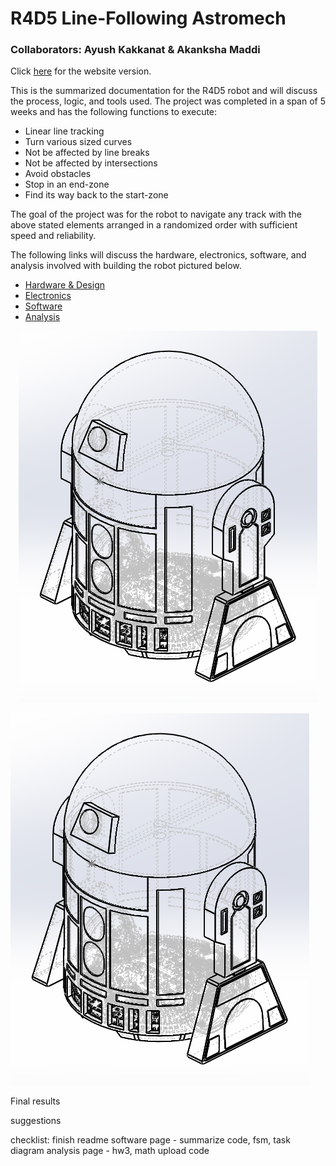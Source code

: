 # R4D5 Line-Following Astromech
### Collaborators: Ayush Kakkanat & Akanksha Maddi

Click [here](https://Ayush17318.github.io/line-follower/) for the website version.

This is the summarized documentation for the R4D5 robot and will discuss the process, logic, and tools used. The project was completed in a span of 5 weeks and has the following functions to execute:
- Linear line tracking
- Turn various sized curves
- Not be affected by line breaks
- Not be affected by intersections
- Avoid obstacles
- Stop in an end-zone
- Find its way back to the start-zone
  
The goal of the project was for the robot to navigate any track with the above stated elements arranged in a randomized order with sufficient speed and reliability.

The following links will discuss the hardware, electronics, software, and analysis involved with building the robot pictured below.
- [Hardware & Design](hardware-and-design.md)
- [Electronics](electronics.md)
- [Software](software.md)
- [Analysis](analysis.md)

<p align="center">
  <img src="/docs/assets/images/assembly-isometric.png" />
</p>

![Book logo](/docs/assets/assembly-isometric.png)

Final results

suggestions




checklist:
finish readme
software page - summarize code, fsm, task diagram
analysis page - hw3, math
upload code
